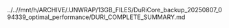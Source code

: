 ../..//mnt/h/ARCHIVE/.UNWRAP/13GB_FILES/DuRiCore_backup_20250807_094339_optimal_performance/DURI_COMPLETE_SUMMARY.md